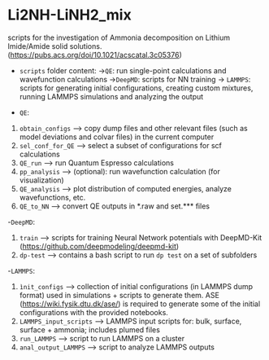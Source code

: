 # Li2NH-LiNH2_mix
scripts for the investigation of Ammonia decomposition on Lithium Imide/Amide solid solutions. 
(https://pubs.acs.org/doi/10.1021/acscatal.3c05376)

- `scripts` folder content:
    ->`QE`: run single-point calculations and wavefunction calculations
    ->`DeepMD`: scripts for NN training
    -> `LAMMPS`: scripts for generating initial configurations, creating custom mixtures, running LAMMPS simulations and analyzing the output
    
- `QE`:
1) `obtain_configs` --> copy dump files and other relevant files (such as model deviations and colvar files) in the current computer
2) `sel_conf_for_QE` --> select a subset of configurations for scf calculations
3) `QE_run` --> run Quantum Espresso calculations
4)  `pp_analysis` -->  (optional): run wavefunction calculation (for visualization)
5) `QE_analysis` --> plot distribution of computed energies, analyze wavefunctions, etc.
6) `QE_to_NN` --> convert QE outputs in \*.raw and set.\*\*\* files

-`DeepMD`:
1) `train` --> scripts for training Neural Network potentials with DeepMD-Kit (https://github.com/deepmodeling/deepmd-kit)
2) `dp-test` --> contains a bash script to run `dp test` on a set of subfolders

-`LAMMPS`:
1) `ìnit_configs` --> collection of initial configurations (in LAMMPS dump format) used in simulations + scripts to generate them. ASE (https://wiki.fysik.dtu.dk/ase/) is required to generate some of the initial configurations with the provided notebooks.
2) `LAMMPS_input_scripts` --> LAMMPS input scripts for: bulk, surface, surface + ammonia; includes plumed files
3) `run_LAMMPS` --> script to run LAMMPS on a cluster
4) `anal_output_LAMMPS` --> script to analyze LAMMPS outputs
